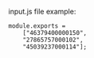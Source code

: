 input.js file example:

```
module.exports =  
    ["46379400000150",
    "27865757000102",
    "45039237000114"];
```